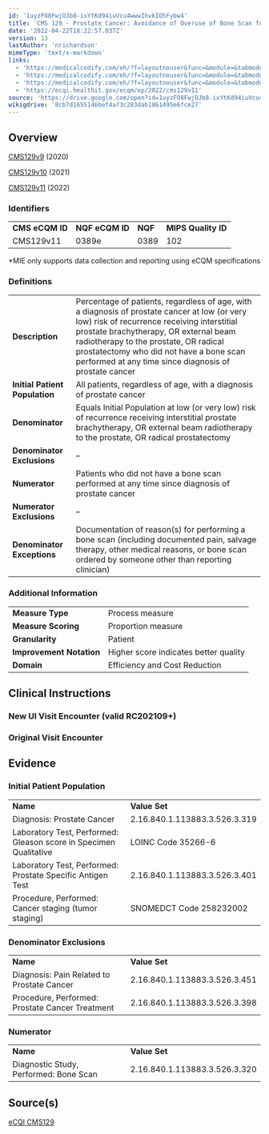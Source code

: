```yaml
---
id: '1uyzFO8FwjOJb8-ixYtKd94iuVcu4wwwIhvkIO5Fybw4'
title: 'CMS 129 - Prostate Cancer: Avoidance of Overuse of Bone Scan for Staging Low Risk Prostate Cancer Patients'
date: '2022-04-22T18:22:57.037Z'
version: 13
lastAuthor: 'nrichardson'
mimeType: 'text/x-markdown'
links:
  - 'https://medicalcodify.com/eh/?f=layoutnouser&func=&module=&tabmodule=&name=RXDBmain&showresult=CMS129v9&showresulttype=Measure'
  - 'https://medicalcodify.com/eh/?f=layoutnouser&func=&module=&tabmodule=&name=RXDBmain&showresult=CMS129v10&showresulttype=Measure'
  - 'https://medicalcodify.com/eh/?f=layoutnouser&func=&module=&tabmodule=&name=RXDBmain&showresult=CMS129v11&showresulttype=Measure'
  - 'https://ecqi.healthit.gov/ecqm/ep/2022/cms129v11'
source: 'https://drive.google.com/open?id=1uyzFO8FwjOJb8-ixYtKd94iuVcu4wwwIhvkIO5Fybw4'
wikigdrive: '8cb7d1655146bef4a73c283dab1861495e6fce27'
---
```

## Overview

[CMS129v9](https://medicalcodify.com/eh/?f=layoutnouser&func=&module=&tabmodule=&name=RXDBmain&showresult=CMS129v9&showresulttype=Measure) (2020)

[CMS129v10](https://medicalcodify.com/eh/?f=layoutnouser&func=&module=&tabmodule=&name=RXDBmain&showresult=CMS129v10&showresulttype=Measure) (2021)

[CMS129v11](https://medicalcodify.com/eh/?f=layoutnouser&func=&module=&tabmodule=&name=RXDBmain&showresult=CMS129v11&showresulttype=Measure) (2022)

### Identifiers

<table>
<tr>
<td><strong>CMS eCQM ID</strong></td>
<td><strong>NQF eCQM ID</strong></td>
<td><strong>NQF</strong></td>
<td><strong>MIPS Quality ID</strong></td>
</tr>
<tr>
<td>CMS129v11</td>
<td>0389e</td>
<td>0389</td>
<td>102</td>
</tr>
</table>

*MIE only supports data collection and reporting using eCQM specifications

### Definitions

<table>
<tr>
<td><strong>Description</strong></td>
<td>Percentage of patients, regardless of age, with a diagnosis of prostate cancer at low (or very low) risk of recurrence receiving interstitial prostate brachytherapy, OR external beam radiotherapy to the prostate, OR radical prostatectomy who did not have a bone scan performed at any time since diagnosis of prostate cancer</td>
</tr>
<tr>
<td><strong>Initial Patient Population</strong></td>
<td>All patients, regardless of age, with a diagnosis of prostate cancer</td>
</tr>
<tr>
<td><strong>Denominator</strong></td>
<td>Equals Initial Population at low (or very low) risk of recurrence receiving interstitial prostate brachytherapy, OR external beam radiotherapy to the prostate, OR radical prostatectomy</td>
</tr>
<tr>
<td><strong>Denominator Exclusions</strong></td>
<td>–</td>
</tr>
<tr>
<td><strong>Numerator</strong></td>
<td>Patients who did not have a bone scan performed at any time since diagnosis of prostate cancer</td>
</tr>
<tr>
<td><strong>Numerator Exclusions</strong></td>
<td>–</td>
</tr>
<tr>
<td><strong>Denominator Exceptions</strong></td>
<td>Documentation of reason(s) for performing a bone scan (including documented pain, salvage therapy, other medical reasons, or bone scan ordered by someone other than reporting clinician)</td>
</tr>
</table>

### Additional Information

<table>
<tr>
<td><strong>Measure Type</strong></td>
<td>Process measure</td>
</tr>
<tr>
<td><strong>Measure Scoring</strong></td>
<td>Proportion measure</td>
</tr>
<tr>
<td><strong>Granularity</strong></td>
<td>Patient</td>
</tr>
<tr>
<td><strong>Improvement Notation</strong></td>
<td>Higher score indicates better quality</td>
</tr>
<tr>
<td><strong>Domain</strong></td>
<td>Efficiency and Cost Reduction</td>
</tr>
</table>

## Clinical Instructions

### New UI Visit Encounter (valid RC202109+)


### Original Visit Encounter

## Evidence

### Initial Patient Population

<table>
<tr>
<td><strong>Name</strong></td>
<td><strong>Value Set</strong></td>
</tr>
<tr>
<td>Diagnosis: Prostate Cancer</td>
<td>2.16.840.1.113883.3.526.3.319</td>
</tr>
<tr>
<td>Laboratory Test, Performed: Gleason score in Specimen Qualitative</td>
<td>LOINC Code 35266-6</td>
</tr>
<tr>
<td>Laboratory Test, Performed: Prostate Specific Antigen Test</td>
<td>2.16.840.1.113883.3.526.3.401</td>
</tr>
<tr>
<td>Procedure, Performed: Cancer staging (tumor staging)</td>
<td>SNOMEDCT Code 258232002</td>
</tr>
</table>

### Denominator Exclusions

<table>
<tr>
<td><strong>Name</strong></td>
<td><strong>Value Set</strong></td>
</tr>
<tr>
<td>Diagnosis: Pain Related to Prostate Cancer</td>
<td>2.16.840.1.113883.3.526.3.451</td>
</tr>
<tr>
<td>Procedure, Performed: Prostate Cancer Treatment</td>
<td>2.16.840.1.113883.3.526.3.398</td>
</tr>
</table>

### Numerator

<table>
<tr>
<td><strong>Name</strong></td>
<td><strong>Value Set</strong></td>
</tr>
<tr>
<td>Diagnostic Study, Performed: Bone Scan</td>
<td>2.16.840.1.113883.3.526.3.320</td>
</tr>
</table>

## Source(s)

[eCQI CMS129](https://ecqi.healthit.gov/ecqm/ep/2022/cms129v11)
